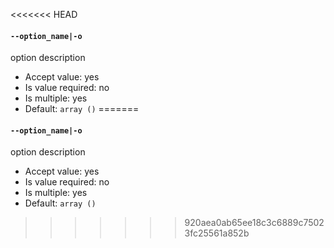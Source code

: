 <<<<<<< HEAD
#### `--option_name|-o`

option description

* Accept value: yes
* Is value required: no
* Is multiple: yes
* Default: `array ()`
=======
#### `--option_name|-o`

option description

* Accept value: yes
* Is value required: no
* Is multiple: yes
* Default: `array ()`
>>>>>>> 920aea0ab65ee18c3c6889c75023fc25561a852b
